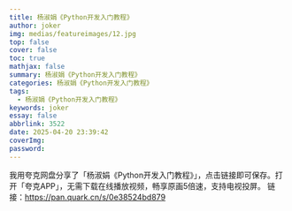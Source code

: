 ```yaml
---
title: 杨淑娟《Python开发入门教程》
author: joker
img: medias/featureimages/12.jpg
top: false
cover: false
toc: true
mathjax: false
summary: 杨淑娟《Python开发入门教程》
categories: 杨淑娟《Python开发入门教程》
tags:
  - 杨淑娟《Python开发入门教程》
keywords: joker
essay: false
abbrlink: 3522
date: 2025-04-20 23:39:42
coverImg:
password:
---
```


我用夸克网盘分享了「杨淑娟《Python开发入门教程》」，点击链接即可保存。打开「夸克APP」，无需下载在线播放视频，畅享原画5倍速，支持电视投屏。
链接：https://pan.quark.cn/s/0e38524bd879
